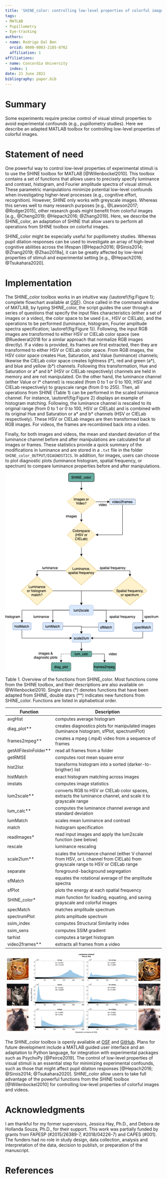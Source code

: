 ```yaml
---
title: 'SHINE_color: controlling low-level properties of colorful images'
tags:
- MATLAB
- Pupillometry
- Eye-tracking
authors:
- name: Rodrigo Dal Ben
  orcid: 0000-0003-2185-8762
  affiliation: 1
affiliations:
- name: Concordia University
  index: 1
date: 21 June 2021
bibliography: paper.bib
---
```


# Summary

Some experiments require precise control of visual stimuli properties to avoid experimental confounds (e.g., pupillometry studies). Here we describe an adapted MATLAB toolbox for controlling low-level properties of colorful images.

# Statement of need

One powerful way to control low-level properties of experimental stimuli is to use the SHINE toolbox for MATLAB [@Willenbockel2010]. This toolbox contains a set of functions that allows users to precisely specify luminance and contrast, histogram, and Fourier amplitude spectra of visual stimuli. These parametric manipulations minimize potential low-level confounds when investigating higher-level processes (e.g., cognitive effort, recognition). However, SHINE only works with greyscale images. Whereas this serves well to many research purposes [e.g., @Lawson2017; @Rodger2015], other research goals might benefit from colorful images [e.g., @Cheng2019; @Hepach2016; @Zhang2019]. Here, we describe the SHINE_color, an adaptation of SHINE that allow users to perform all operations from SHINE toolbox on colorful images.

SHINE_color might be especially useful for pupillometry studies. Whereas pupil dilation responses can be used to investigate an array of high-level cognitive abilities across the lifespan [@Hepach2016; @Sirois2014; @Zhang2019; @Zhao2019a], it can be greatly affected by low-level properties of stimuli and experimental setting [e.g., @Hepach2016; @Tsukahara2020].

# Implementation

The SHINE_color toolbox works in an intuitive way (\autoref{fig:Figure 1}; complete flowchart available at [OSF](https://osf.io/uxqtv/)). Once called in the command window of MATLAB, by typing SHINE_color, the script guides the user through a series of questions that specify the input files characteristics (either a set of images or a video), the color space to be used (i.e., HSV or CIELab), and the operations to be performed (luminance, histogram, Fourier amplitude spectra specification; \autoref{fig:Figure 1}). Following, the input RGB images are transformed to either HSV or CIELab color space (see @Ruedeerat2018 for a similar approach that normalize RGB images directly). If a video is provided, its frames are first extracted, then they are transformed to either HSV or CIELab color space. From RGB images, the HSV color space creates Hue, Saturation, and Value (luminance) channels; likewise the CIELab color space creates lightness (l\*), red and green (a\*), and blue and yellow (b\*) channels. Following this transformation, Hue and Saturation or a\* and b\* (HSV or CIELab respectively) channels are held in memory and are not manipulated. On the other hand, the luminance channel (either Value or l\* channel) is rescaled (from 0 to 1 or 0 to 100, HSV and CIELab respectively) to grayscale range (from 0 to 255). Then, all operations from SHINE (Table 1) can be performed in the scaled luminance channel. For instance, \autoref{fig:Figure 2} displays an example of histogram matching. Following, the luminance channel is rescaled to its original range (from 0 to 1 or 0 to 100, HSV or CIELab) and is combined with its original Hue and Saturation or a\* and b\* channels (HSV or CIELab respectively). These HSV or CIELab images are then transformed back to RGB images. For videos, the frames are recombined back into a video.

Finally, for both images and videos, the mean and standard deviation of the luminance channel before and after manipulations are calculated for all images or frames. These statistics provide a quick summary of the modifications in luminance and are stored in a `.txt` file in the folder `SHINE_color_OUTPUT/DIAGNOSTICS`. In addition, for images, users can choose to plot diagnostic plots (luminance histogram, spatial frequency, or spectrum) to compare luminance properties before and after manipulations.

![SHINE_color condensed flowchart. Functions (rounded rectangle) and decisions (diamonds) with dashed borders are unique introduced by SHINE_color (e.g., `video2frames`, `lum2scale`, `scale2lum`, `lum_calc`, `diag_plot`, `frames2mpeg`). They allow SHINE operations to be performed on colorful images.\label{fig:Figure 1}](fig1.png)

Table 1. Overview of the functions from SHINE_color. Most functions come from the SHINE toolbox, and their descriptions are also available on @Willenbockel2010. Single stars (\*) denotes functions that have been adapted from SHINE, double stars (\**) indicates new functions from SHINE_color. Functions are listed in alphabetical order.

|     Function                 |     Description                                                                                        |
|------------------------------|--------------------------------------------------------------------------------------------------------|
|     avgHist                  |     computes average   histogram                                                                       |
|     diag_plot**              |     creates diagnostics plots for manipulated images (luminance histogram, sfPlot, spectrumPlot)       |
|     frames2mpeg**            |     creates a mpeg   (.mp4) video from a sequence of frames                                            |
|     getAllFilesInFolder**    |     read all frames   from a folder                                                                    |
|     getRMSE                  |     computes root mean   square error                                                                  |
|     hist2list                |     transforms   histogram into a sorted (darker-to-brigther) list                                     |
|     histMatch                |     exact histogram   matching across images                                                           |
|     imstats                  |     computes image   statistics                                                                        |
|     lum2scale**              |     converts RGB to HSV or CIELab   color spaces, extracts the luminance channel, and scale it to grayscale range    |
|     lum_calc**               |     computes the   luminance channel average and standard deviation                                            |
|     lumMatch                 |     scales mean   luminance and contrast                                                               |
|     match                    |     histogram   specification                                                                          |
|     readImages*              |     read input images   and apply the lum2scale function (see below)                                     |
|     rescale                  |     luminance rescaling                                                                                |
|     scale2lum**              |     scales the luminance   channel (either V channel from HSV, or L channel from CIELab) from grayscale range to HSV or CIELab range                                       |
|     separate                 |     foreground-background   segregation                                                                |
|     sfMatch                  |     equates the   rotational average of the amplitude spectra                                          |
|     sfPlot                   |     plots the energy at   each spatial frequency                                                       |
|     SHINE_color*             |     main function for   loading, equating, and saving grayscale and colorful images                    |
|     specMatch                |     matches amplitude   spectrum                                                                       |
|     spectrumPlot             |     plots amplitude   spectrum                                                                         |
|     ssim_index               |     computes Structural   Similarity index                                                             |
|     ssim_sens                |     computes SSIM   gradient                                                                           |
|     tarhist                  |     computes a target   histogram                                                                      |
|     video2frames**           |     extracts all frames   from a video                                                                 |

![An example of the histogram matching by SHINE_color. On the left there are images (from pexels), luminance histograms, and summary statistics before the operation. On the right, we have the same elements after the operation.\label{fig:Figure 2}](fig2.png)

The SHINE_color toolbox is openly available at [OSF](https://osf.io/auzjy/) and [GitHub](https://github.com/RodDalBen/SHINE_color). Plans for future development include a MATLAB guided user interface and an adaptation to Python language, for integration with experimental packages such as PsychoPy [@Peirce2019]. The control of low-level properties of visual stimuli is an essential step for minimizing experimental confounds, such as those that might affect pupil dilation responses [@Hepach2016; @Sirois2014; @Tsukahara2020]. SHINE_color allow users to take full advantage of the powerful functions from the SHINE toolbox [@Willenbockel2010] for controlling low-level properties of colorful images and videos.

# Acknowledgments

I am thankful for my former supervisors, Jessica Hay, Ph.D., and Debora de Hollanda Souza, Ph.D., for their support. This work was partially funded by grants from FAPESP (#2015/26389-7, #2018/04226-7) and CAPES (\#001). The funders had no role in study design, data collection, analysis and interpretation of the data, decision to publish, or preparation of the manuscript.

# References
